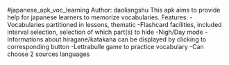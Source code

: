 #japanese_apk_voc_learning
Author: daoliangshu
This apk aims to provide help for japanese learners to memorize vocabularies. 
Features:
  -Vocabularies partitioned in lessons, thematic
  -Flashcard facilities, included interval selection, selection of which part(s) to hide
  -Nigh/Day mode
  -Informations about hiragane/katakana can be displayed by clicking to corresponding button
  -Lettrabulle game to practice vocabulary
  -Can choose 2 sources languages